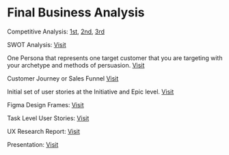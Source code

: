 # Final Business Analysis

Competitive Analysis: [1st](https://github.com/DenisCodes/is601-project/blob/main/templates/Competitive%20Analysis.md), [2nd](https://github.com/DenisCodes/is601-project/blob/main/templates/2nd%20Competitive%20Analysis.md), [3rd](https://github.com/DenisCodes/is601-project/blob/main/templates/3rd%20Competitive%20Analysis.md)

SWOT Analysis: [Visit](https://github.com/DenisCodes/is601-project/blob/main/templates/SWOT%20Analysis.md)

One Persona that represents one target customer that you are targeting with your archetype and methods of persuasion. [Visit](https://github.com/DenisCodes/is601-project/blob/main/templates/Persona.md)

Customer Journey or Sales Funnel  [Visit](https://github.com/DenisCodes/is601-project/blob/main/templates/Customer%20Journey.md)

Initial set of user stories at the Initiative and Epic level. [Visit](https://github.com/DenisCodes/is601-project/blob/main/templates/user%20stories.md)

Figma Design Frames: [Visit](https://github.com/DenisCodes/is601-project/tree/main/figma-design/figma-screenshot)

Task Level User Stories: [Visit](https://github.com/DenisCodes/is601-project/blob/main/Task%20Level%20User%20Stories/Task%20Level%20User%20Stories.md)

UX Research Report: [Visit](https://github.com/DenisCodes/is601-project/blob/main/Task%20Level%20User%20Stories/UX_Research_Report.md)

Presentation: [Visit](https://docs.google.com/presentation/d/1uUARmd3tmjJOOSGQ2KzGvQwggDJ1wxLqT_n4IuTR5sg/edit?usp=sharing)
